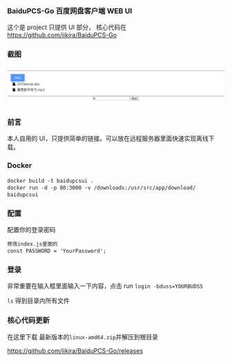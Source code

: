 ### BaiduPCS-Go 百度网盘客户端 WEB UI

这个是 project 只提供 UI 部分， 核心代码在 https://github.com/iikira/BaiduPCS-Go

### 截图

![image](docs/Capture.JPG)

### 前言

本人自用的 UI，只提供简单的链接。可以放在远程服务器里面快速实现离线下载。

### Docker

```
docker build -t baidupcsui .
docker run -d -p 80:3000 -v /downloads:/usr/src/app/download/ baidupcsui
```

### 配置

配置你的登录密码

```
修改index.js里面的
const PASSWORD = 'YourPassword';
```

### 登录

非常重要在输入框里面输入一下内容，点击 run
`login -bduss=YOURBUDSS`

`ls`
得到目录内所有文件

### 核心代码更新

在这里下载 最新版本的`linux-amd64.zip`并解压到根目录

https://github.com/iikira/BaiduPCS-Go/releases
